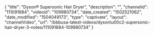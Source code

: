 {
    "title": "Dyson&reg; Supersonic Hair Dryer",
    "description": "",
    "channelid": "111091684",
    "videoid": "109980734",
    "date_created": "1502521062",
    "date_modified": "1504049173",
    "type": "captivate",
    "layout": "channelVideo",
    "url": "\/bbbusa-latest-videos\/dyson\u00c2-supersonic-hair-dryer-3-notes\/111091684-109980734"
}